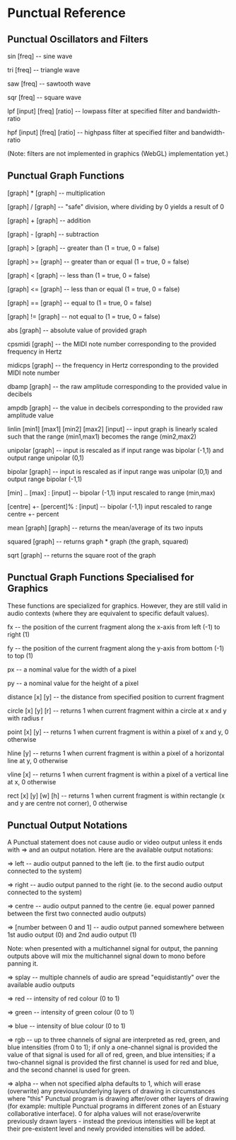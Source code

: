 # Punctual Reference

## Punctual Oscillators and Filters

sin [freq] -- sine wave

tri [freq] -- triangle wave

saw [freq] -- sawtooth wave

sqr [freq] -- square wave

lpf [input] [freq] [ratio] -- lowpass filter at specified filter and bandwidth-ratio

hpf [input] [freq] [ratio] -- highpass filter at specified filter and bandwidth-ratio

(Note: filters are not implemented in graphics (WebGL) implementation yet.)

## Punctual Graph Functions

[graph] * [graph] -- multiplication

[graph] / [graph] -- "safe" division, where dividing by 0 yields a result of 0

[graph] + [graph] -- addition

[graph] - [graph] -- subtraction

[graph] > [graph] -- greater than (1 = true, 0 = false)

[graph] >= [graph] -- greater than or equal (1 = true, 0 = false)

[graph] < [graph] -- less than (1 = true, 0 = false)

[graph] <= [graph] -- less than or equal (1 = true, 0 = false)

[graph] == [graph] -- equal to (1 = true, 0 = false)

[graph] != [graph] -- not equal to (1 = true, 0 = false)

abs [graph] -- absolute value of provided graph

cpsmidi [graph] -- the MIDI note number corresponding to the provided frequency in Hertz

midicps [graph] -- the frequency in Hertz corresponding to the provided MIDI note number

dbamp [graph] -- the raw amplitude corresponding to the provided value in decibels

ampdb [graph] -- the value in decibels corresponding to the provided raw amplitude value

linlin [min1] [max1] [min2] [max2] [input] -- input graph is linearly scaled such that the range (min1,max1) becomes the range (min2,max2)

unipolar [graph] -- input is rescaled as if input range was bipolar (-1,1) and output range unipolar (0,1)

bipolar [graph] -- input is rescaled as if input range was unipolar (0,1) and output range bipolar (-1,1)

[min] .. [max] : [input] -- bipolar (-1,1) input rescaled to range (min,max)

[centre] +- [percent]% : [input] -- bipolar (-1,1) input rescaled to range centre +- percent

mean [graph] [graph] -- returns the mean/average of its two inputs

squared [graph] -- returns graph * graph (the graph, squared)

sqrt [graph] -- returns the square root of the graph

## Punctual Graph Functions Specialised for Graphics

These functions are specialized for graphics. However, they are still valid in
audio contexts (where they are equivalent to specific default values).

fx -- the position of the current fragment along the x-axis from left (-1) to right (1)

fy -- the position of the current fragment along the y-axis from bottom (-1) to top (1)

px -- a nominal value for the width of a pixel

py -- a nominal value for the height of a pixel

distance [x] [y] -- the distance from specified position to current fragment

circle [x] [y] [r] -- returns 1 when current fragment within a circle at x and y with radius r

point [x] [y] -- returns 1 when current fragment is within a pixel of x and y, 0 otherwise

hline [y] -- returns 1 when current fragment is within a pixel of a horizontal line at y, 0 otherwise

vline [x] -- returns 1 when current fragment is within a pixel of a vertical line at x, 0 otherwise

rect [x] [y] [w] [h] -- returns 1 when current fragment is within rectangle (x and y are centre not corner), 0 otherwise

## Punctual Output Notations

A Punctual statement does not cause audio or video output unless it ends with => and an output notation. Here are the available output notations:

=> left -- audio output panned to the left (ie. to the first audio output connected to the system)

=> right -- audio output panned to the right (ie. to the second audio output connected to the system)

=> centre -- audio output panned to the centre (ie. equal power panned between the first two connected audio outputs)

=> [number between 0 and 1] -- audio output panned somewhere between 1st audio output (0) and 2nd audio output (1)

Note: when presented with a multichannel signal for output, the panning outputs above will mix the multichannel signal down to mono before panning it.

=> splay -- multiple channels of audio are spread "equidistantly" over the available audio outputs

=> red -- intensity of red colour (0 to 1)

=> green -- intensity of green colour (0 to 1)

=> blue -- intensity of blue colour (0 to 1)

=> rgb -- up to three channels of signal are interpreted as red, green, and blue intensities (from 0 to 1); if only a one-channel signal is provided the value of that signal is used for all of red, green, and blue intensities; if a two-channel signal is provided the first channel is used for red and blue, and the second channel is used for green.

=> alpha -- when not specified alpha defaults to 1, which will erase (overwrite) any previous/underlying layers of drawing in circumstances where "this" Punctual program is drawing after/over other layers of drawing (for example: multiple Punctual programs in different zones of an Estuary collaborative interface). 0 for alpha values will not erase/overwrite previously drawn layers - instead the previous intensities will be kept at their pre-existent level and newly provided intensities will be added.
